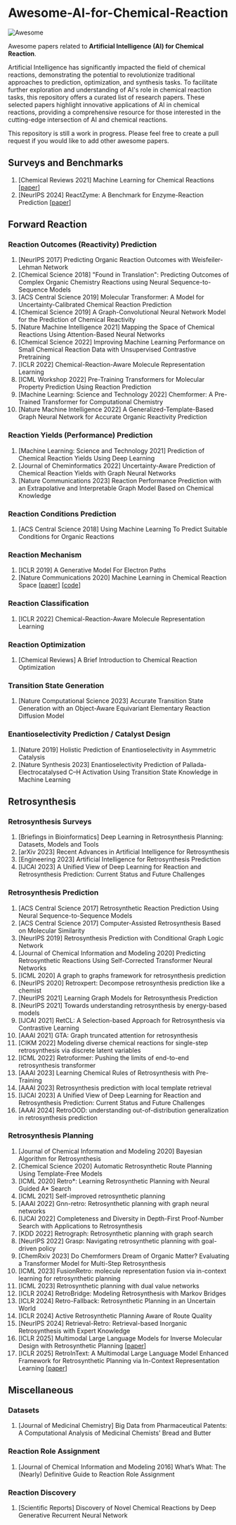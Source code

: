 # Awesome-AI-for-Chemical-Reaction

![Awesome](https://cdn.rawgit.com/sindresorhus/awesome/d7305f38d29fed78fa85652e3a63e154dd8e8829/media/badge.svg) 

Awesome papers related to **Artificial Intelligence (AI) for Chemical Reaction**.

Artificial Intelligence has significantly impacted the field of chemical reactions, demonstrating the potential to revolutionize traditional approaches to prediction, optimization, and synthesis tasks. To facilitate further exploration and understanding of AI's role in chemical reaction tasks, this repository offers a curated list of research papers. These selected papers highlight innovative applications of AI in chemical reactions, providing a comprehensive resource for those interested in the cutting-edge intersection of AI and chemical reactions.

This repository is still a work in progress. Please feel free to create a pull request if you would like to add other awesome papers.

## Surveys and Benchmarks
1. [Chemical Reviews 2021] Machine Learning for Chemical Reactions [[paper](https://pubs.acs.org/doi/10.1021/acs.chemrev.1c00033)]
1. [NeurIPS 2024] ReactZyme: A Benchmark for Enzyme-Reaction Prediction [[paper](https://papers.nips.cc/paper_files/paper/2024/file/2e68b2367d2e0bc8dd6f0ff86e07c2eb-Paper-Datasets_and_Benchmarks_Track.pdf)]

## Forward Reaction


### Reaction Outcomes (Reactivity) Prediction
1. [NeurIPS 2017] Predicting Organic Reaction Outcomes with Weisfeiler-Lehman Network
1. [Chemical Science 2018] "Found in Translation": Predicting Outcomes of Complex Organic Chemistry Reactions using Neural Sequence-to-Sequence Models
1. [ACS Central Science 2019] Molecular Transformer: A Model for Uncertainty-Calibrated Chemical Reaction Prediction
1. [Chemical Science 2019] A Graph-Convolutional Neural Network Model for the Prediction of Chemical Reactivity
1. [Nature Machine Intelligence 2021] Mapping the Space of Chemical Reactions Using Attention-Based Neural Networks
1. [Chemical Science 2022] Improving Machine Learning Performance on Small Chemical Reaction Data with Unsupervised Contrastive Pretraining
1. [ICLR 2022] Chemical-Reaction-Aware Molecule Representation Learning
1. [ICML Workshop 2022] Pre-Training Transformers for Molecular Property Prediction Using Reaction Prediction
1. [Machine Learning: Science and Technology 2022] Chemformer: A Pre-Trained Transformer for Computational Chemistry
1. [Nature Machine Intelligence 2022] A Generalized-Template-Based Graph Neural Network for Accurate Organic Reactivity Prediction

### Reaction Yields (Performance) Prediction

1. [Machine Learning: Science and Technology 2021] Prediction of Chemical Reaction Yields Using Deep Learning
2. [Journal of Cheminformatics 2022] Uncertainty-Aware Prediction of Chemical Reaction Yields with Graph Neural Networks
3. [Nature Communications 2023] Reaction Performance Prediction with an Extrapolative and Interpretable Graph Model Based on Chemical Knowledge

### Reaction Conditions Prediction

1. [ACS Central Science 2018] Using Machine Learning To Predict Suitable Conditions for Organic Reactions


### Reaction Mechanism
1. [ICLR 2019] A Generative Model For Electron Paths
2. [Nature Communications 2020] Machine Learning in Chemical Reaction Space [[paper](https://www.nature.com/articles/s41467-020-19267-x)] [[code](https://zenodo.org/records/4025972)]

### Reaction Classification

1. [ICLR 2022] Chemical-Reaction-Aware Molecule Representation Learning

### Reaction Optimization

1. [Chemical Reviews] A Brief Introduction to Chemical Reaction Optimization

### Transition State Generation

1. [Nature Computational Science 2023] Accurate Transition State Generation with an Object-Aware Equivariant Elementary Reaction Diffusion Model

### Enantioselectivity Prediction / Catalyst Design

1. [Nature 2019] Holistic Prediction of Enantioselectivity in Asymmetric Catalysis
2. [Nature Synthesis 2023] Enantioselectivity Prediction of Pallada-Electrocatalysed C–H Activation Using Transition State Knowledge in Machine Learning

## Retrosynthesis

### Retrosynthesis Surveys

1. [Briefings in Bioinformatics] Deep Learning in Retrosynthesis Planning: Datasets, Models and Tools
2. [arXiv 2023] Recent Advances in Artificial Intelligence for Retrosynthesis
3. [Engineering 2023] Artificial Intelligence for Retrosynthesis Prediction
4. [IJCAI 2023] A Unified View of Deep Learning for Reaction and Retrosynthesis Prediction: Current Status and Future Challenges

### Retrosynthesis Prediction

1. [ACS Central Science 2017] Retrosynthetic Reaction Prediction Using Neural Sequence-to-Sequence Models
2. [ACS Central Science 2017] Computer-Assisted Retrosynthesis Based on Molecular Similarity
3. [NeurIPS 2019] Retrosynthesis Prediction with Conditional Graph Logic Network
4. [Journal of Chemical Information and Modeling 2020] Predicting Retrosynthetic Reactions Using Self-Corrected Transformer Neural Networks
5. [ICML 2020] A graph to graphs framework for retrosynthesis prediction
6. [NeurIPS 2020] Retroxpert: Decompose retrosynthesis prediction like a chemist
7. [NeurIPS 2021] Learning Graph Models for Retrosynthesis Prediction
8. [NeurIPS 2021] Towards understanding retrosynthesis by energy-based models
9. [IJCAI 2021] RetCL: A Selection-based Approach for Retrosynthesis via Contrastive Learning
10. [AAAI 2021] GTA: Graph truncated attention for retrosynthesis
11. [CIKM 2022] Modeling diverse chemical reactions for single-step retrosynthesis via discrete latent variables
12. [ICML 2022] Retroformer: Pushing the limits of end-to-end retrosynthesis transformer
13. [AAAI 2023] Learning Chemical Rules of Retrosynthesis with Pre-Training
14. [AAAI 2023] Retrosynthesis prediction with local template retrieval
15. [IJCAI 2023] A Unified View of Deep Learning for Reaction and Retrosynthesis Prediction: Current Status and Future Challenges
16. [AAAI 2024] RetroOOD: understanding out-of-distribution generalization in retrosynthesis prediction

### Retrosynthesis Planning

1. [Journal of Chemical Information and Modeling 2020] Bayesian Algorithm for Retrosynthesis
2. [Chemical Science 2020] Automatic Retrosynthetic Route Planning Using Template-Free Models
3. [ICML 2020] Retro\*: Learning Retrosynthetic Planning with Neural Guided A\* Search
4. [ICML 2021] Self-improved retrosynthetic planning
5. [AAAI 2022] Gnn-retro: Retrosynthetic planning with graph neural networks
6. [IJCAI 2022] Completeness and Diversity in Depth-First Proof-Number Search with Applications to Retrosynthesis
7. [KDD 2022] Retrograph: Retrosynthetic planning with graph search
8. [NeurIPS 2022] Grasp: Navigating retrosynthetic planning with goal-driven policy
9. [ChemRxiv 2023] Do Chemformers Dream of Organic Matter? Evaluating a Transformer Model for Multi-Step Retrosynthesis
10. [ICML 2023] FusionRetro: molecule representation fusion via in-context learning for retrosynthetic planning
11. [ICML 2023] Retrosynthetic planning with dual value networks
12. [ICLR 2024] RetroBridge: Modeling Retrosynthesis with Markov Bridges
13. [ICLR 2024] Retro-Fallback: Retrosynthetic Planning in an Uncertain World
14. [ICLR 2024] Active Retrosynthetic Planning Aware of Route Quality
15. [NeurIPS 2024] Retrieval-Retro: Retrieval-based Inorganic Retrosynthesis with Expert Knowledge
16. [ICLR 2025] Multimodal Large Language Models for Inverse Molecular Design with Retrosynthetic Planning [[paper](https://openreview.net/pdf?id=rQ7fz9NO7f)]
17. [ICLR 2025] RetroInText: A Multimodal Large Language Model Enhanced Framework for Retrosynthetic Planning via In-Context Representation Learning [[paper](https://openreview.net/pdf?id=J6e4hurEKd)]

## Miscellaneous

### Datasets

1. [Journal of Medicinal Chemistry] Big Data from Pharmaceutical Patents: A Computational Analysis of Medicinal Chemists’ Bread and Butter

### Reaction Role Assignment

1. [Journal of Chemical Information and Modeling 2016] What’s What: The (Nearly) Definitive Guide to Reaction Role Assignment

### Reaction Discovery

1. [Scientific Reports] Discovery of Novel Chemical Reactions by Deep Generative Recurrent Neural Network
